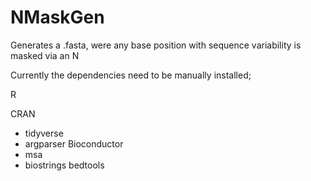 # NMaskGen
Generates a .fasta, were any base position with sequence variability is masked via an N


Currently the dependencies need to be manually installed;

R

CRAN
-	tidyverse
-	argparser
Bioconductor
-	msa
-	biostrings
bedtools 

